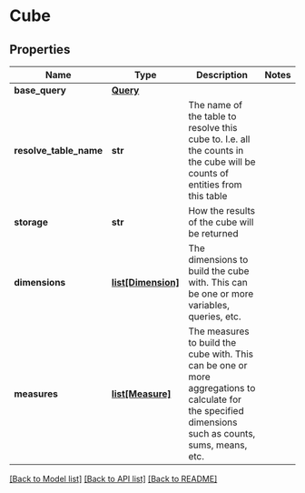# Cube

## Properties
Name | Type | Description | Notes
------------ | ------------- | ------------- | -------------
**base_query** | [**Query**](Query.md) |  | 
**resolve_table_name** | **str** | The name of the table to resolve this cube to.  I.e. all the counts in the cube will be counts of entities from this table | 
**storage** | **str** | How the results of the cube will be returned | 
**dimensions** | [**list[Dimension]**](Dimension.md) | The dimensions to build the cube with.  This can be one or more variables, queries, etc. | 
**measures** | [**list[Measure]**](Measure.md) | The measures to build the cube with.  This can be one or more aggregations to calculate for the specified dimensions such as counts, sums, means, etc. | 

[[Back to Model list]](../README.md#documentation-for-models) [[Back to API list]](../README.md#documentation-for-api-endpoints) [[Back to README]](../README.md)


